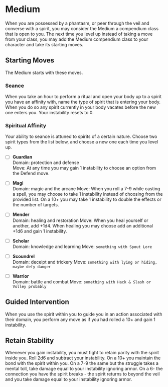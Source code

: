 # Medium
When you are possessed by a phantasm, or peer through the veil and converse with a spirit, you may consider the Medium a compendium class that is open to you. The next time you level up instead of taking a move from your class, you may add the Medium compendium class to your character and take its starting moves.

## Starting Moves
The Medium starts with these moves.

### Seance
When you take an hour to perform a ritual and open your body up to a spirit you have an affinity with, name the type of spirit that is entering your body. When you do so any spirit currently in your body vacates before the new one enters you. Your instability resets to 0.

### Spiritual Affinity
Your ability to seance is attuned to spirits of a certain nature. Choose two spirit types from the list below, and choose a new one each time you level up.

- [ ] **Guardian**  
Domain: protection and defense  
Move: At any time you may gain 1 instability to choose an option from the Defend move.

- [ ] **Magi**  
Domain: magic and the arcane
Move: When you roll a 7-9 while casting a spell, you may choose to take 1 instability instead of choosing from the provided list. On a 10+ you may take 1 instability to double the effects or the number of targets.
 
- [ ] **Mender**  
Domain: healing and restoration
Move: When you heal yourself or another, add +1d4. When healing you may choose add an additional +1d6 and gain 1 instability.

- [ ] **Scholar**  
Domain: knowledge and learning
Move: `something with Spout Lore`

- [ ] **Scoundrel**  
Domain: deceipt and trickery
Move: `something with lying or hiding, maybe defy danger`

- [ ] **Warrior**  
Domain: battle and combat
Move: `something with Hack & Slash or Volley probably`

## Guided Intervention
When you use the spirit within you to guide you in an action associated with their domain, you perform any move as if you had rolled a 10+ and gain 1 instability.

## Retain Stability
Whenever you gain instability, you must fight to retain parity with the spirit inside you. Roll 2d6 and subtract your instability. On a 10+ you maintain the bond with the spirit within you. On a 7-9 the same but the struggle takes a mental toll, take damage equal to your instability ignoring armor. On a 6- the connection you have the spirit breaks - the spirit returns to beyond the veil and you take damage equal to your instability ignoring armor.
